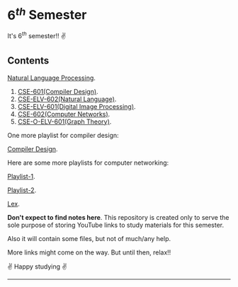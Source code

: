 # $6^{th}$ Semester

It's $6^{th}$ semester!! :v:

## Contents

[Natural Language Processing](https://www.youtube.com/playlist?list=PLmXKhU9FNesSmu-_DKC7APRoFkaQvGurx).

1. [CSE-601(Compiler Design)](https://www.youtube.com/playlist?list=PLxCzCOWd7aiEKtKSIHYusizkESC42diyc).
2. [CSE-ELV-602(Natural Language)](https://www.youtube.com/playlist?list=PLPIwNooIb9vimsumdWeKF3BRzs9tJ-_gy).
3. [CSE-ELV-601(Digital Image Processing)](https://www.youtube.com/playlist?list=PLXOYj6DUOGrrjyRKpD0U0bIKGOXCAOHkE).
4. [CSE-602(Computer Networks)](https://www.youtube.com/playlist?list=PLmXKhU9FNesSjFbXSZGF8JF_4LVwwofCd).
5. [CSE-O-ELV-601(Graph Theory)](https://www.youtube.com/playlist?list=PLmXKhU9FNesTpQNP_OpXN7WaPwGx7NWsq).

One more playlist for compiler design:

[Compiler Design](https://www.youtube.com/playlist?list=PL0s3O6GgLL5cSnr1yshEiRL23HYD6wyH5).

Here are some more playlists for computer networking:

[Playlist-1](https://www.youtube.com/playlist?list=PLxCzCOWd7aiGFBD2-2joCpWOLUrDLvVV_).

[Playlist-2](https://www.youtube.com/playlist?list=PLBlnK6fEyqRgMCUAG0XRw78UA8qnv6jEx).

[Lex](https://www.youtube.com/playlist?list=PLXMBJ899tuoo3Zx28hLFGbn_aWG8jV3Ey).

**Don't expect to find notes here**. This repository is created only to serve the sole purpose of storing YouTube links to study materials for this semester.

Also it will contain some files, but not of much/any help.

More links might come on the way. But until then, relax!!


:v: Happy studying :v:

---
